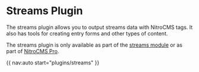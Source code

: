 # Streams Plugin

The streams plugin allows you to output streams data with NitroCMS tags. It also has tools for creating entry forms and other types of content.

The streams plugin is only available as part of the [streams module](https://www.pyrocms.com/store/details/pyrostreams) or as part of [NitroCMS Pro](https://www.pyrocms.com/store/details/pyrocms_professional).

{{ nav:auto start="plugins/streams" }}